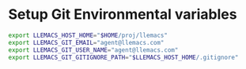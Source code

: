 <!-- ---
!-- Timestamp: 2025-01-07 10:25:21
!-- Author: ywatanabe
!-- File: /home/ywatanabe/proj/llemacs/docs/installation/git.md
!-- --- -->

# Setup Git Environmental variables
``` bash
export LLEMACS_HOST_HOME="$HOME/proj/llemacs"
export LLEMACS_GIT_EMAIL="agent@llemacs.com"
export LLEMACS_GIT_USER_NAME="agent@llemacs.com"
export LLEMACS_GIT_GITIGNORE_PATH="$LLEMACS_HOST_HOME/.gitignore"
```
